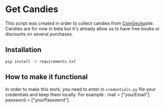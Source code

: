 # Get Candies
This script was created in order to collect candies from [CoinGecko](https://www.coingecko.com/)site. Candies are for now in beta but it's already allow us to have free books or discounts on several purchases.

## Installation

```console
pip install -r requirements.txt
```

## How to make it functional 

In order to make this work, you need to enter in ```credentials.py``` file your credentials and keep them locally.
For example : mail = ["yourEmail"] password = ["yourPassword"].
